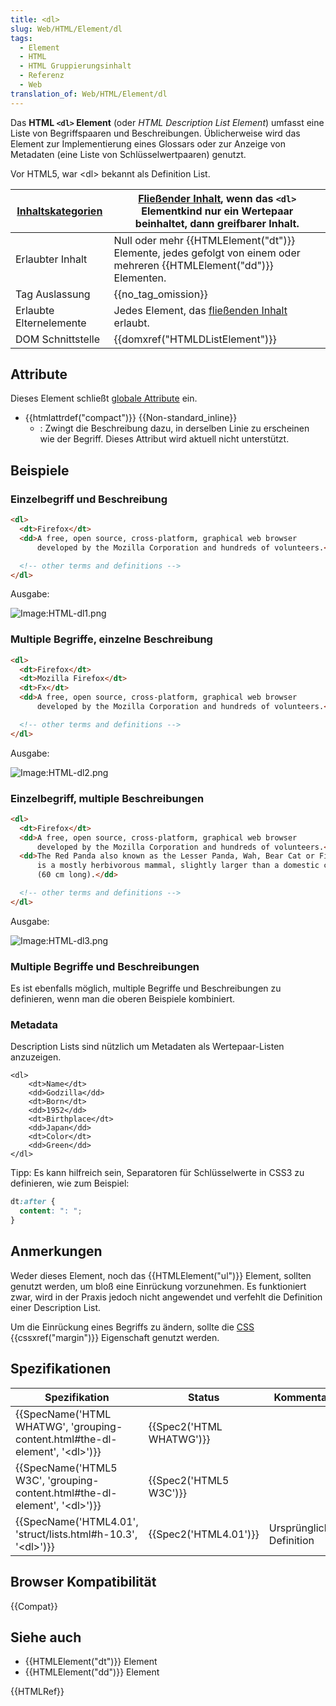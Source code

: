 ```yaml
---
title: <dl>
slug: Web/HTML/Element/dl
tags:
  - Element
  - HTML
  - HTML Gruppierungsinhalt
  - Referenz
  - Web
translation_of: Web/HTML/Element/dl
---
```

Das **HTML `<dl>` Element** (oder _HTML_ _Description List Element_) umfasst eine Liste von Begriffspaaren und Beschreibungen. Üblicherweise wird das Element zur Implementierung eines Glossars oder zur Anzeige von Metadaten (eine Liste von Schlüsselwertpaaren) genutzt.

Vor HTML5, war \<dl> bekannt als Definition List.

| [Inhaltskategorien](/de/docs/HTML/Content_categories "HTML/Content_categories") | [Fließender Inhalt](/de/docs/HTML/Content_categories#Flow_content), wenn das `<dl>` Elementkind nur ein Wertepaar beinhaltet, dann greifbarer Inhalt. |
| ------------------------------------------------------------------------------- | ----------------------------------------------------------------------------------------------------------------------------------------------------- |
| Erlaubter Inhalt                                                                | Null oder mehr {{HTMLElement("dt")}} Elemente, jedes gefolgt von einem oder mehreren {{HTMLElement("dd")}} Elementen.                   |
| Tag Auslassung                                                                  | {{no_tag_omission}}                                                                                                                              |
| Erlaubte Elternelemente                                                         | Jedes Element, das [fließenden Inhalt](/de/docs/HTML/Content_categories#Flow_content "HTML/Content categories#Flow content") erlaubt.                 |
| DOM Schnittstelle                                                               | {{domxref("HTMLDListElement")}}                                                                                                              |

## Attribute

Dieses Element schließt [globale Attribute](/de/docs/Web/HTML/Globale_Attribute "HTML/Global attributes") ein.

- {{htmlattrdef("compact")}} {{Non-standard_inline}}
  - : Zwingt die Beschreibung dazu, in derselben Linie zu erscheinen wie der Begriff. Dieses Attribut wird aktuell nicht unterstützt.

## Beispiele

### Einzelbegriff und Beschreibung

```html
<dl>
  <dt>Firefox</dt>
  <dd>A free, open source, cross-platform, graphical web browser
      developed by the Mozilla Corporation and hundreds of volunteers.</dd>

  <!-- other terms and definitions -->
</dl>
```

Ausgabe:

![Image:HTML-dl1.png](/@api/deki/files/241/=HTML-dl1.png)

### Multiple Begriffe, einzelne Beschreibung

```html
<dl>
  <dt>Firefox</dt>
  <dt>Mozilla Firefox</dt>
  <dt>Fx</dt>
  <dd>A free, open source, cross-platform, graphical web browser
      developed by the Mozilla Corporation and hundreds of volunteers.</dd>

  <!-- other terms and definitions -->
</dl>
```

Ausgabe:

![Image:HTML-dl2.png](/@api/deki/files/242/=HTML-dl2.png)

### Einzelbegriff, multiple Beschreibungen

```html
<dl>
  <dt>Firefox</dt>
  <dd>A free, open source, cross-platform, graphical web browser
      developed by the Mozilla Corporation and hundreds of volunteers.</dd>
  <dd>The Red Panda also known as the Lesser Panda, Wah, Bear Cat or Firefox,
      is a mostly herbivorous mammal, slightly larger than a domestic cat
      (60 cm long).</dd>

  <!-- other terms and definitions -->
</dl>
```

Ausgabe:

![Image:HTML-dl3.png](/@api/deki/files/243/=HTML-dl3.png)

### Multiple Begriffe und Beschreibungen

Es ist ebenfalls möglich, multiple Begriffe und Beschreibungen zu definieren, wenn man die oberen Beispiele kombiniert.

### Metadata

Description Lists sind nützlich um Metadaten als Wertepaar-Listen anzuzeigen.

    <dl>
        <dt>Name</dt>
        <dd>Godzilla</dd>
        <dt>Born</dt>
        <dd>1952</dd>
        <dt>Birthplace</dt>
        <dd>Japan</dd>
        <dt>Color</dt>
        <dd>Green</dd>
    </dl>

Tipp: Es kann hilfreich sein, Separatoren für Schlüsselwerte in CSS3 zu definieren, wie zum Beispiel:

```css
dt:after {
  content: ": ";
}
```

## Anmerkungen

Weder dieses Element, noch das {{HTMLElement("ul")}} Element, sollten genutzt werden, um bloß eine Einrückung vorzunehmen. Es funktioniert zwar, wird in der Praxis jedoch nicht angewendet und verfehlt die Definition einer Description List.

Um die Einrückung eines Begriffs zu ändern, sollte die [CSS](/de/docs/Web/CSS "CSS") {{cssxref("margin")}} Eigenschaft genutzt werden.

## Spezifikationen

| Spezifikation                                                                                                | Status                           | Kommentar                |
| ------------------------------------------------------------------------------------------------------------ | -------------------------------- | ------------------------ |
| {{SpecName('HTML WHATWG', 'grouping-content.html#the-dl-element', '&lt;dl&gt;')}} | {{Spec2('HTML WHATWG')}} |                          |
| {{SpecName('HTML5 W3C', 'grouping-content.html#the-dl-element', '&lt;dl&gt;')}}     | {{Spec2('HTML5 W3C')}}     |                          |
| {{SpecName('HTML4.01', 'struct/lists.html#h-10.3', '&lt;dl&gt;')}}                     | {{Spec2('HTML4.01')}}     | Ursprüngliche Definition |

## Browser Kompatibilität

{{Compat}}

## Siehe auch

- {{HTMLElement("dt")}} Element
- {{HTMLElement("dd")}} Element

{{HTMLRef}}
